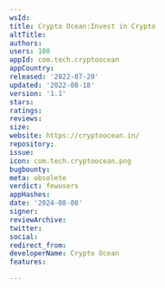 ```yaml
---
wsId: 
title: Crypto Ocean:Invest in Crypto
altTitle: 
authors: 
users: 100
appId: com.tech.cryptoocean
appCountry: 
released: '2022-07-20'
updated: '2022-08-18'
version: '1.1'
stars: 
ratings: 
reviews: 
size: 
website: https://cryptoocean.in/
repository: 
issue: 
icon: com.tech.cryptoocean.png
bugbounty: 
meta: obsolete
verdict: fewusers
appHashes: 
date: '2024-08-08'
signer: 
reviewArchive: 
twitter: 
social: 
redirect_from: 
developerName: Crypto Ocean
features: 

---
```


